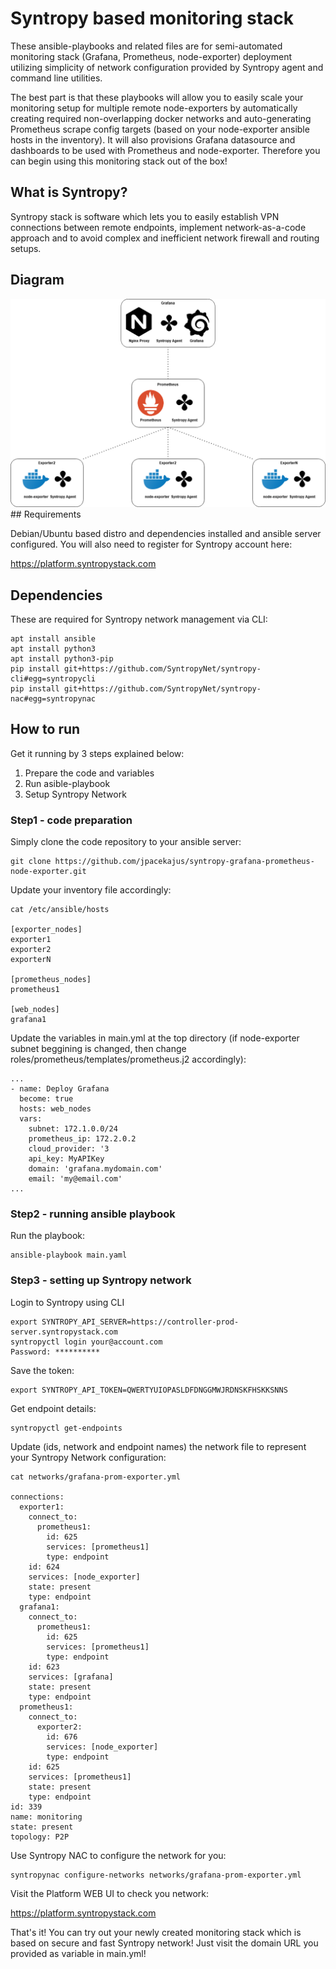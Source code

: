 
# Syntropy based monitoring stack

These ansible-playbooks and related files are for semi-automated monitoring stack (Grafana, Prometheus, node-exporter) deployment utilizing simplicity of network configuration provided by Syntropy agent and command line utilities.

The best part is that these playbooks will allow you to easily scale your monitoring setup for multiple remote node-exporters by automatically creating required non-overlapping docker networks and auto-generating Prometheus scrape config targets (based on your node-exporter ansible hosts in the inventory). It will also provisions Grafana datasource and dashboards to be used with Prometheus and node-exporter. Therefore you can begin using this monitoring stack out of the box!

## What is Syntropy?

Syntropy stack is software which lets you to easily establish VPN connections between remote endpoints, implement network-as-a-code approach and to avoid complex and inefficient network firewall and routing setups.
## Diagram
<center><img src="images/diagram.png"></center>
## Requirements

Debian/Ubuntu based distro and dependencies installed and ansible server configured. You will also need to register for Syntropy account here:

https://platform.syntropystack.com

## Dependencies

These are required for Syntropy network management via CLI:

```
apt install ansible
apt install python3
apt install python3-pip
pip install git+https://github.com/SyntropyNet/syntropy-cli#egg=syntropycli
pip install git+https://github.com/SyntropyNet/syntropy-nac#egg=syntropynac
```

## How to run

Get it running by 3 steps explained below:

1) Prepare the code and variables
2) Run asible-playbook
3) Setup Syntropy Network

### Step1 - code preparation

Simply clone the code repository to your ansible server:
```
git clone https://github.com/jpacekajus/syntropy-grafana-prometheus-node-exporter.git
```
Update your inventory file accordingly:
```
cat /etc/ansible/hosts

[exporter_nodes]
exporter1
exporter2
exporterN

[prometheus_nodes]
prometheus1

[web_nodes]
grafana1

```
Update the variables in main.yml at the top directory (if node-exporter subnet beggining is changed, then change roles/prometheus/templates/prometheus.j2 accordingly):
```
...
- name: Deploy Grafana
  become: true
  hosts: web_nodes
  vars:
    subnet: 172.1.0.0/24
    prometheus_ip: 172.2.0.2
    cloud_provider: '3
    api_key: MyAPIKey
    domain: 'grafana.mydomain.com'
    email: 'my@email.com'
...
```
### Step2 - running ansible playbook

Run the playbook:
```
ansible-playbook main.yaml
```
### Step3 - setting up Syntropy network

Login to Syntropy using CLI

```
export SYNTROPY_API_SERVER=https://controller-prod-server.syntropystack.com
syntropyctl login your@account.com
Password: **********
```
Save the token:
```
export SYNTROPY_API_TOKEN=QWERTYUIOPASLDFDNGGMWJRDNSKFHSKKSNNS
```
Get endpoint details:
```
syntropyctl get-endpoints
```
Update (ids, network and endpoint names) the network file to represent your Syntropy Network configuration:
```
cat networks/grafana-prom-exporter.yml

connections:
  exporter1:
    connect_to:
      prometheus1:
        id: 625
        services: [prometheus1]
        type: endpoint
    id: 624
    services: [node_exporter]
    state: present
    type: endpoint
  grafana1:
    connect_to:
      prometheus1:
        id: 625
        services: [prometheus1]
        type: endpoint
    id: 623
    services: [grafana]
    state: present
    type: endpoint
  prometheus1:
    connect_to:
      exporter2:
        id: 676
        services: [node_exporter]
        type: endpoint
    id: 625
    services: [prometheus1]
    state: present
    type: endpoint
id: 339
name: monitoring
state: present
topology: P2P

```
Use Syntropy NAC to configure the network for you:
```
syntropynac configure-networks networks/grafana-prom-exporter.yml
```

Visit the Platform WEB UI to check you network: 

https://platform.syntropystack.com

That's it! You can try out your newly created monitoring stack which is based on secure and fast Syntropy network! Just visit the domain URL you provided as variable in main.yml!
